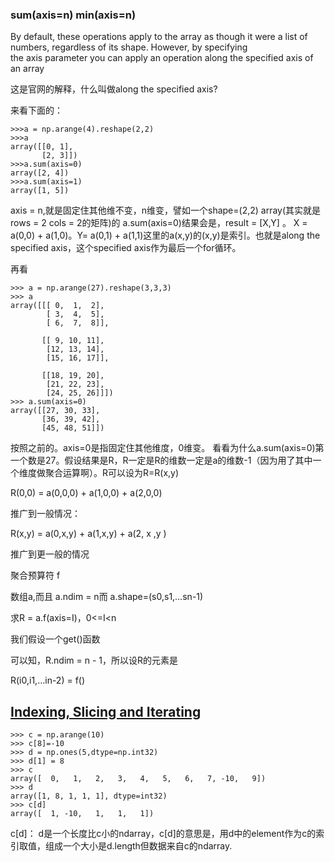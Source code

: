 ### sum(axis=n)  min(axis=n)

By default, these operations apply to the array as though it were a list of numbers, regardless of its shape. However, by specifying the axis parameter you can apply an operation along the specified axis of an array

这是官网的解释，什么叫做along the specified axis?

来看下面的：

```
>>>a = np.arange(4).reshape(2,2)
>>>a
array([[0, 1],
       [2, 3]])
>>>a.sum(axis=0)
array([2, 4])
>>>a.sum(axis=1)
array([1, 5])
```

axis = n,就是固定住其他维不变，n维变，譬如一个shape=(2,2) array(其实就是rows = 2 cols = 2的矩阵)的 a.sum(axis=0)结果会是，result = [X,Y] 。 X = a(0,0) + a(1,0)。Y= a(0,1) + a(1,1)这里的a(x,y)的(x,y)是索引。也就是along the specified axis，这个specified axis作为最后一个for循环。

再看

```
>>> a = np.arange(27).reshape(3,3,3)
>>> a
array([[[ 0,  1,  2],
        [ 3,  4,  5],
        [ 6,  7,  8]],

       [[ 9, 10, 11],
        [12, 13, 14],
        [15, 16, 17]],

       [[18, 19, 20],
        [21, 22, 23],
        [24, 25, 26]]])
>>> a.sum(axis=0)
array([[27, 30, 33],
       [36, 39, 42],
       [45, 48, 51]])
```

按照之前的。axis=0是指固定住其他维度，0维变。	看看为什么a.sum(axis=0)第一个数是27。假设结果是R，R一定是R的维数一定是a的维数-1（因为用了其中一个维度做聚合运算啊）。R可以设为R=R(x,y)

R(0,0) = a(0,0,0) + a(1,0,0) + a(2,0,0)

推广到一般情况：

R(x,y) = a(0,x,y) + a(1,x,y) + a(2, x ,y )

推广到更一般的情况

聚合预算符 f

数组a,而且 a.ndim = n而 a.shape=(s0,s1,…sn-1)

求R = a.f(axis=I)，0<=I<n

我们假设一个get()函数

可以知，R.ndim = n - 1，所以设R的元素是

R(i0,i1,…in-2) = f()



## [Indexing, Slicing and Iterating](https://docs.scipy.org/doc/numpy-dev/user/quickstart.html#indexing-slicing-and-iterating)

```
>>> c = np.arange(10)
>>> c[8]=-10
>>> d = np.ones(5,dtype=np.int32)
>>> d[1] = 8
>>> c
array([  0,   1,   2,   3,   4,   5,   6,   7, -10,   9])
>>> d
array([1, 8, 1, 1, 1], dtype=int32)
>>> c[d]
array([  1, -10,   1,   1,   1])
```

c[d]： d是一个长度比c小的ndarray，c[d]的意思是，用d中的element作为c的索引取值，组成一个大小是d.length但数据来自c的ndarray.